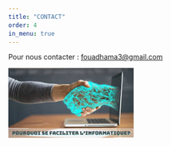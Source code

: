 ```yaml
---
title: "CONTACT"
order: 4
in_menu: true
---
```

Pour nous contacter : fouadhama3@gmail.com 

<img src="images/images7575.jpg" width="50%"> 